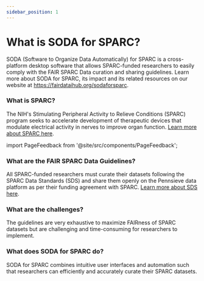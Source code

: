 ```yaml
---
sidebar_position: 1
---
```


# What is SODA for SPARC?

SODA (Software to Organize Data Automatically) for SPARC is a cross-platform desktop software that allows SPARC-funded researchers to easily comply with the FAIR SPARC Data curation and sharing guidelines. Learn more about SODA for SPARC, its impact and its related resources on our website at https://fairdataihub.org/sodaforsparc.

### What is SPARC?

The NIH's Stimulating Peripheral Activity to Relieve Conditions (SPARC) program seeks to accelerate development of therapeutic devices that modulate electrical activity in nerves to improve organ function. [Learn more about SPARC here](https://commonfund.nih.gov/sparc).

import PageFeedback from '@site/src/components/PageFeedback';

### What are the FAIR SPARC Data Guidelines?

All SPARC-funded researchers must curate their datasets following the SPARC Data Standards (SDS) and share them openly on the Pennsieve data platform as per their funding agreement with SPARC. [Learn more about SDS here](https://doi.org/10.1101/2021.02.10.430563).

### What are the challenges?

The guidelines are very exhaustive to maximize FAIRness of SPARC datasets but are challenging and time-consuming for researchers to implement.

### What does SODA for SPARC do?

SODA for SPARC combines intuitive user interfaces and automation such that researchers can efficiently and accurately curate their SPARC datasets.

<PageFeedback />
